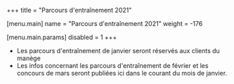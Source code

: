 +++
title = "Parcours d'entraînement 2021"

[menu.main]
  name = "Parcours d'entraînement 2021"
  weight = -176

[menu.main.params]
  disabled = 1
+++

- Les parcours d'entraînement de janvier seront réservés aux clients du manège
- Les infos concernant les parcours d'entraînement de février et les concours de mars seront
publiées ici dans le courant du mois de janvier.
